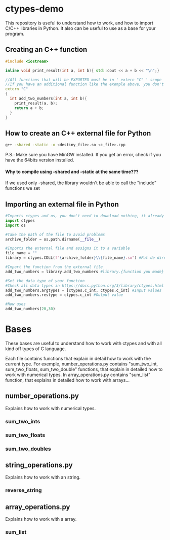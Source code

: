 # ctypes-demo
This repository is useful to understand how to work, and how to import C/C++ libraries in Python. 
It also can be useful to use as a base for your program.

## Creating an C++ function
``` c++
#include <iostream>

inline void print_result(int a, int b){ std::cout << a + b << "\n";}

//All functions that will be EXPORTED must be in ' extern "C" ' scope
//If you have an additional function like the exemple above, you don't need so.
extern "C"
{
  int add_two_numbers(int a, int b){
    print_result(a, b);
    return a + b;
  }
}
```

## How to create an C++ external file for Python
``` bash
g++ -shared -static -o <destiny_file>.so <c_file>.cpp
```
P.S.: Make sure you have MinGW installed. If you get an error, check if you have the 64bits version installed.
#### Why to compile using -shared and -static at the same time???
If we used only -shared, the library wouldn't be able to call the "include" functions we set  


## Importing an external file in Python 
``` python
#Imports ctypes and os, you don't need to download nothing, it already comes with python
import ctypes
import os

#Take the path of the file to avoid problems
archive_folder = os.path.dirname(__file__)

#Imports the external file and assigns it to a variable
file_name = ""
library = ctypes.CDLL(f"{archive_folder}\\{file_name}.so") #Put de directory of the external file

#Import the function from the external file
add_two_numbers = library.add_two_numbers #library.{function you made}

#Set the data type of your function
#Check all data types in https://docs.python.org/3/library/ctypes.html
add_two_numbers.argtypes = [ctypes.c_int, ctypes.c_int] #Input values
add_two_numbers.restype = ctypes.c_int #Output value

#Now uses
add_two_numbers(20,30)
```



# Bases
These bases are useful to understand how to work with ctypes and with all kind off types of C language.

Each file contains functions that explain in detail how to work with the current type.
For exemple, number_operations.py contains "sum_two_int, sum_two_floats, sum_two_double" functions, that explain in detailed how to work with numerical types. In array_operations.py contains "sum_list" function, that explains in detailed how to work with arrays...

## number_operations.py
Explains how to work with numerical types.
### sum_two_ints
### sum_two_floats
### sum_two_doubles

## string_operations.py
Explains how to work with an string.
### reverse_string

## array_operations.py
Explains how to work with a array.
### sum_list

